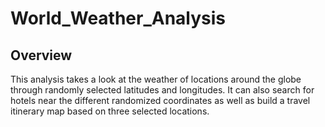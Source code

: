 # World_Weather_Analysis
## Overview
This analysis takes a look at the weather of locations around the globe through randomly selected latitudes and longitudes. It can also search for hotels near the different randomized coordinates as well as build a travel itinerary map based on three selected locations.
